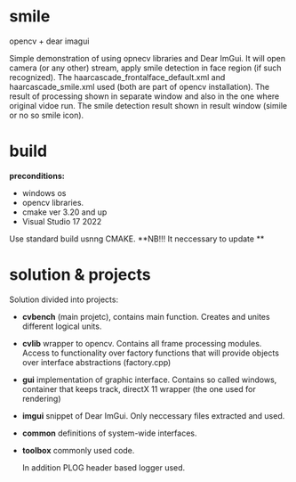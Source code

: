 # smile
opencv + dear imagui

Simple demonstration of using opnecv libraries and Dear ImGui.
It will open camera (or any other) stream, apply smile detection in face region (if such recognized). 
The haarcascade_frontalface_default.xml and  haarcascade_smile.xml used (both are part of opencv installation).
The result of processing shown in separate window and also in the one where original vidoe run.
The smile detection result shown in result window (simile or no so smile icon).

# build
**preconditions:**
- windows os
- opencv libraries.
- cmake ver 3.20 and up
- Visual Studio 17 2022

Use standard build usnng CMAKE.
**NB!!! It neccessary to update **

# solution & projects
Solution divided into projects:
- **cvbench** (main projetc), contains main function. Creates and unites different logical units.
- **cvlib** wrapper to opencv. Contains all frame processing modules. Access to functionality over factory functions that will provide objects over interface abstractions (factory.cpp)
- **gui** implementation of graphic interface. Contains so called windows, container that keeps track, directX 11 wrapper (the one used for rendering)
- **imgui** snippet of Dear ImGui. Only neccessary files extracted and used.
- **common** definitions of system-wide interfaces.
- **toolbox** commonly used code.

  In addition PLOG header based logger used.



  
